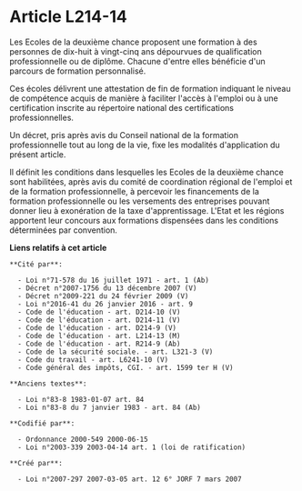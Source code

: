 # Article L214-14

Les Ecoles de la deuxième chance proposent une formation à des personnes de dix-huit à vingt-cinq ans dépourvues de
qualification professionnelle ou de diplôme. Chacune d'entre elles bénéficie d'un parcours de formation personnalisé.

Ces écoles délivrent une attestation de fin de formation indiquant le niveau de compétence acquis de manière à faciliter
l'accès à l'emploi ou à une certification inscrite au répertoire national des certifications professionnelles.

Un décret, pris après avis du Conseil national de la formation professionnelle tout au long de la vie, fixe les modalités
d'application du présent article.

Il définit les conditions dans lesquelles les Ecoles de la deuxième chance sont habilitées, après avis du comité de
coordination régional de l'emploi et de la formation professionnelle, à percevoir les financements de la formation
professionnelle ou les versements des entreprises pouvant donner lieu à exonération de la taxe d'apprentissage. L'Etat et les
régions apportent leur concours aux formations dispensées dans les conditions déterminées par convention.

**Liens relatifs à cet article**

	**Cité par**:

	  - Loi n°71-578 du 16 juillet 1971 - art. 1 (Ab)
	  - Décret n°2007-1756 du 13 décembre 2007 (V)
	  - Décret n°2009-221 du 24 février 2009 (V)
	  - Loi n°2016-41 du 26 janvier 2016 - art. 9
	  - Code de l'éducation - art. D214-10 (V)
	  - Code de l'éducation - art. D214-11 (V)
	  - Code de l'éducation - art. D214-9 (V)
	  - Code de l'éducation - art. L214-13 (M)
	  - Code de l'éducation - art. R214-9 (Ab)
	  - Code de la sécurité sociale. - art. L321-3 (V)
	  - Code du travail - art. L6241-10 (V)
	  - Code général des impôts, CGI. - art. 1599 ter H (V)

	**Anciens textes**:

	  - Loi n°83-8 1983-01-07 art. 84
	  - Loi n°83-8 du 7 janvier 1983 - art. 84 (Ab)

	**Codifié par**:

	  - Ordonnance 2000-549 2000-06-15
	  - Loi n°2003-339 2003-04-14 art. 1 (loi de ratification)

	**Créé par**:

	  - Loi n°2007-297 2007-03-05 art. 12 6° JORF 7 mars 2007
